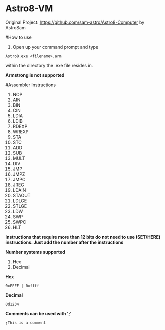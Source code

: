# Astro8-VM
 Original Project: https://github.com/sam-astro/Astro8-Computer by AstroSam  
 
#How to use
 1. Open up your command prompt and type
 ```
 Astro8.exe <filename>.arm
 ```
 within the directory the .exe file resides in.  
 
 **Armstrong is not supported**  
 
#Assembler Instructions
 1. NOP
 2. AIN
 3. BIN
 4. CIN
 5. LDIA
 6. LDIB
 7. RDEXP
 8. WREXP
 9. STA
 10. STC
 11. ADD
 12. SUB
 13. MULT
 14. DIV
 15. JMP
 16. JMPZ
 17. JMPC
 18. JREG
 19. LDAIN
 20. STAOUT
 21. LDLGE
 22. STLGE
 23. LDW
 24. SWP 
 25. SWPC
 26. HLT  
 
 **Instructions that require more than 12 bits do not need to use (SET/HERE) instructions. Just add the number after the instructions**  
 
 **Number systems supported**
 1. Hex
 2. Decimal
 
 **Hex**
 ```
 0xFFFF | 0xffff
 ```
 
 **Decimal**
 ```
 0d1234
 ```
 
 **Comments can be used with ';'**
 ```
 ;This is a comment
 ```
 
 
 
